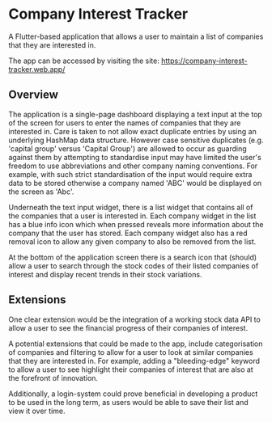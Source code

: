 # Company Interest Tracker

A Flutter-based application that allows a user to maintain a list of companies that they are interested in.

The app can be accessed by visiting the site:
https://company-interest-tracker.web.app/

## Overview

The application is a single-page dashboard displaying a text input at the top of the screen for users to enter the names of companies that they are interested in. Care is taken to not allow exact duplicate entries by using an underlying HashMap data structure. However case sensitive duplicates (e.g. 'capital group' versus 'Capital Group') are allowed to occur as guarding against them by attempting to standardise input may have limited the user's freedom to use abbreviations and other company naming conventions. For example, with such strict standardisation of the input would require extra data to be stored otherwise a company named 'ABC' would be displayed on the screen as 'Abc'.

Underneath the text input widget, there is a list widget that contains all of the companies that a user is interested in. Each company widget in the list has a blue info icon which when pressed reveals more information about the company that the user has stored. Each company widget also has a red removal icon to allow any given company to also be removed from the list.

At the bottom of the application screen there is a search icon that (should) allow a user to search through the stock codes of their listed companies of interest and display recent trends in their stock variations.

## Extensions
One clear extension would be the integration of a working stock data API to allow a user to see the financial progress of their companies of interest.

A potential extensions that could be made to the app, include categorisation of companies and filtering to allow for a user to look at similar companies that they are interested in. For example, adding a "bleeding-edge" keyword to allow a user to see highlight their companies of interest that are also at the forefront of innovation.

Additionally, a login-system could prove beneficial in developing a product to be used in the long term, as users would be able to save their list and view it over time.

